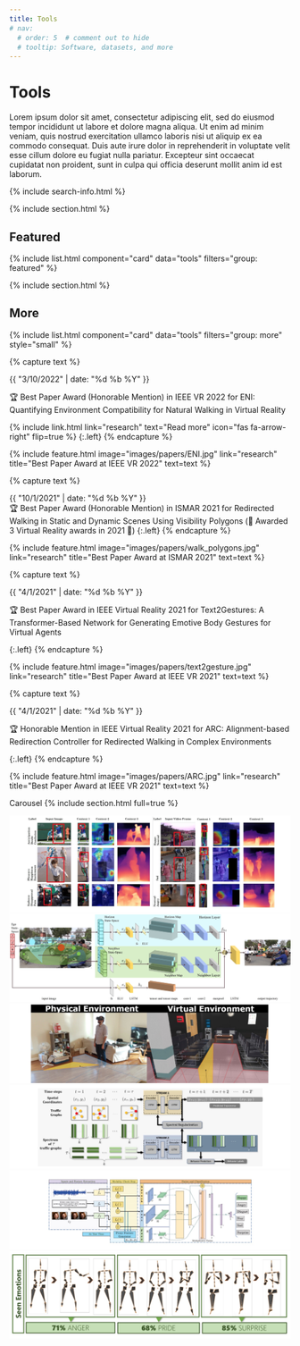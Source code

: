 ```yaml
---
title: Tools
# nav:
  # order: 5  # comment out to hide
  # tooltip: Software, datasets, and more
---
```


# <i class="fas fa-tools"></i>Tools

Lorem ipsum dolor sit amet, consectetur adipiscing elit, sed do eiusmod tempor incididunt ut labore et dolore magna aliqua.
Ut enim ad minim veniam, quis nostrud exercitation ullamco laboris nisi ut aliquip ex ea commodo consequat.
Duis aute irure dolor in reprehenderit in voluptate velit esse cillum dolore eu fugiat nulla pariatur.
Excepteur sint occaecat cupidatat non proident, sunt in culpa qui officia deserunt mollit anim id est laborum.

{% include search-info.html %}

{% include section.html %}

## Featured

{% include list.html component="card" data="tools" filters="group: featured" %}

{% include section.html %}

## More

{% include list.html component="card" data="tools" filters="group: more" style="small" %}


{% capture text %}
<div class="date">{{ "3/10/2022" | date: "%d %b %Y" }}</div>

🏆 Best Paper Award (Honorable Mention) in IEEE VR 2022 for ENI: Quantifying Environment Compatibility for Natural Walking in Virtual Reality

{%
  include link.html
  link="research"
  text="Read more"
  icon="fas fa-arrow-right"
  flip=true
%}
{:.left}
{% endcapture %}

{%
  include feature.html
  image="images/papers/ENI.jpg"
  link="research"
  title="Best Paper Award at IEEE VR 2022"
  text=text
%}

{% capture text %}
<div class="date">{{ "10/1/2021" | date: "%d %b %Y" }}</div>
🏆 Best Paper Award (Honorable Mention) in ISMAR 2021 for Redirected Walking in Static and Dynamic Scenes Using Visibility Polygons (🎉 Awarded 3 Virtual Reality awards in 2021 🎉)
{:.left}
{% endcapture %}

{%
  include feature.html
  image="images/papers/walk_polygons.jpg"
  link="research"
  title="Best Paper Award at ISMAR 2021"
  text=text
%}



{% capture text %}
<div class="date">{{ "4/1/2021" | date: "%d %b %Y" }}</div>

🏆 Best Paper Award in IEEE Virtual Reality 2021 for Text2Gestures: A Transformer-Based Network for Generating Emotive Body Gestures for Virtual Agents

{:.left}
{% endcapture %}

{%
  include feature.html
  image="images/papers/text2gesture.jpg"
  link="research"
  title="Best Paper Award at IEEE VR 2021"
  text=text
%}

{% capture text %}
<div class="date">{{ "4/1/2021" | date: "%d %b %Y" }}</div>

🏆 Honorable Mention in IEEE Virtual Reality 2021 for ARC: Alignment-based Redirection Controller for Redirected Walking in Complex Environments

{:.left}
{% endcapture %}

{%
  include feature.html
  image="images/papers/ARC.jpg"
  link="research"
  title="Best Paper Award at IEEE VR 2021"
  text=text
%}



Carousel 
{% include section.html full=true %}

<div class="glider-contain">
  <div class="glider">
    <div><img src="images/home/slide1.jpg"></div>
    <div><img src="images/home/slide2.jpg"></div>
    <div><img src="images/home/slide3.jpg"></div>
    <div><img src="images/home/slide4.jpg"></div>
    <div><img src="images/home/slide5.jpg"></div>
    <div><img src="images/home/slide6.jpg"></div>
  </div>

  <div role="tablist" class="dots"></div>
</div>

<!-- {% include banner.html image="images/banner1.jpg" %} -->